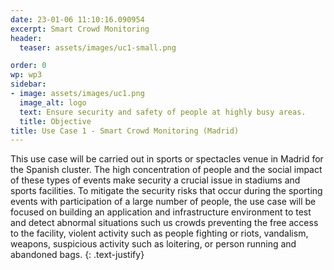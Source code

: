 ```yaml
---
date: 23-01-06 11:10:16.090954
excerpt: Smart Crowd Monitoring
header:
  teaser: assets/images/uc1-small.png

order: 0
wp: wp3
sidebar:
- image: assets/images/uc1.png
  image_alt: logo
  text: Ensure security and safety of people at highly busy areas.
  title: Objective
title: Use Case 1 - Smart Crowd Monitoring (Madrid)
---
```

This use case will be carried out in sports or spectacles venue in Madrid for the Spanish cluster. The high concentration of people and the social impact of these types of events make security a crucial issue in stadiums and sports facilities. To mitigate the security risks that occur during the sporting events with participation of a large number of people, the use case will be focused on building an application and infrastructure environment to test and detect abnormal situations such us crowds preventing the free access to the facility, violent activity such as people fighting or riots, vandalism, weapons, suspicious activity such as loitering, or person running and abandoned bags.
{: .text-justify}
